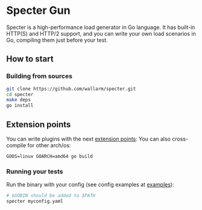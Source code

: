 # Specter Gun

Specter is a high-performance load generator in Go language. 
It has built-in HTTP(S) and HTTP/2 support, and you can write your own load scenarios in Go, compiling them just before your test.

## How to start

### Building from sources
```bash
git clone https://github.com/wallarm/specter.git
cd specter
make deps
go install
```


## Extension points

You can write plugins with the next [extension points](https://github.com/progrium/go-extpoints):
You can also cross-compile for other arch/os:
```
GOOS=linux GOARCH=amd64 go build
```

### Running your tests
Run the binary with your config (see config examples at [examples](https://github.com/wallarm/specter/tree/develop/examples)):

```bash
# $GOBIN should be added to $PATH
specter myconfig.yaml
```